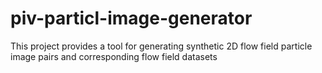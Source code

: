 # piv-particl-image-generator
This project provides a tool for generating synthetic 2D flow field particle image pairs and corresponding flow field datasets
